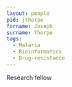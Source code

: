 ```yaml
---
layout: people
pid: jthorpe
forname: Joseph
surname: Thorpe
tags:
  - Malaria
  - Bioinformatics
  - Drug-resistance
---
```

Research fellow